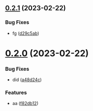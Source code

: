 ## [0.2.1](https://github.com/sarafpradumna/releases-test/compare/v0.2.0...v0.2.1) (2023-02-22)


### Bug Fixes

* fg ([d29c5ab](https://github.com/sarafpradumna/releases-test/commit/d29c5abef7efa2fb7331f49235868557dac9628b))



# [0.2.0](https://github.com/sarafpradumna/releases-test/compare/v0.1.0...v0.2.0) (2023-02-22)


### Bug Fixes

* did ([a48d24c](https://github.com/sarafpradumna/releases-test/commit/a48d24cd410add69916fb773cbe850656f09ffd6))


### Features

* aa ([f82db12](https://github.com/sarafpradumna/releases-test/commit/f82db12e633a0eb3c231fd0e0decd4abf363430b))



